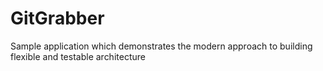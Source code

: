 # GitGrabber
Sample application which demonstrates the modern approach to building flexible and testable architecture
